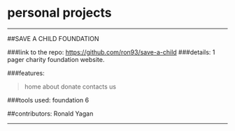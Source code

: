 # personal projects

<hr>
##SAVE A CHILD FOUNDATION

###link to the repo: 
https://github.com/ron93/save-a-child
###details:
1 pager  charity foundation website.

###features: 
>home
>about
>donate
>contacts us

###tools used:
foundation 6


##contributors:
Ronald Yagan

<hr>
